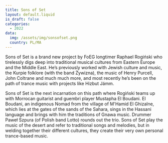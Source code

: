 ```yaml
---
title: Sons of Set
layout: default.liquid
is_draft: false
categories:
  - 2022
data:
  img: /assets/img/sonsofset.png
  country: PL/MA
---
```


<p>Sons of Set is a brand new project by FoEG longtimer Raphael Rogiński who tirelessly digs deep into traditional musical cultures from Eastern Europe and the Middle East. He’s previously worked with Jewish culture and music, the Kurpie folklore (with the band Żywizna), the music of Henry Purcell, John Coltrane and much much more, and most recently he’s been on the path of trance music with projects like Hizbut Jámm. </p>

<p>Sons of Set is the next incarnation on this path where Rogiński teams up with Morrocan guitarist and guembri player Mustapha El Boudani. El Boudani, an indigenous Nomad from the village of M'Hamid El Ghizalne, which lies at the gates of the sands of the Sahara, sings in the Hassani language and brings with him the traditions of Gnawa music. Drummer Paweł Szpura (of Polish band Lotto) rounds out the trio. Sons of Set play the music of the desert and refer to traditional songs and melodies, but in welding together their different cultures, they create their very own personal trance-based music. 
</p>
